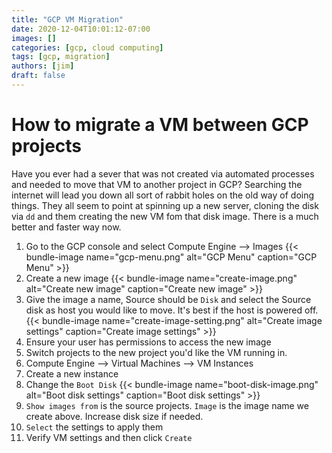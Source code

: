 ```yaml
---
title: "GCP VM Migration"
date: 2020-12-04T10:01:12-07:00
images: []
categories: [gcp, cloud computing]
tags: [gcp, migration]
authors: [jim]
draft: false
---
```


# How to migrate a VM between GCP projects
Have you ever had a sever that was not created via automated processes and needed to move that VM to another project in GCP? Searching the internet will lead you down all sort of rabbit holes on the old way of doing things. They all seem to point at spinning up a new server, cloning the disk via `dd` and them creating the new VM fom that disk image. There is a much better and faster way now.

1. Go to the GCP console and select Compute Engine --> Images {{< bundle-image name="gcp-menu.png" alt="GCP Menu" caption="GCP Menu" >}}
1. Create a new image {{< bundle-image name="create-image.png" alt="Create new image" caption="Create new image" >}}
1. Give the image a name, Source should be `Disk` and select the Source disk as host you would like to move. It's best if the host is powered off. {{< bundle-image name="create-image-setting.png" alt="Create image settings" caption="Create image settings" >}}
1. Ensure your user has permissions to access the new image
1. Switch projects to the new project you'd like the VM running in.
1. Compute Engine --> Virtual Machines --> VM Instances
1. Create a new instance
1. Change the `Boot Disk` {{< bundle-image name="boot-disk-image.png" alt="Boot disk settings" caption="Boot disk settings" >}}
1. `Show images from` is the source projects. `Image` is the image name we create above. Increase disk size if needed.
1. `Select` the settings to apply them
1. Verify VM settings and then click `Create`
